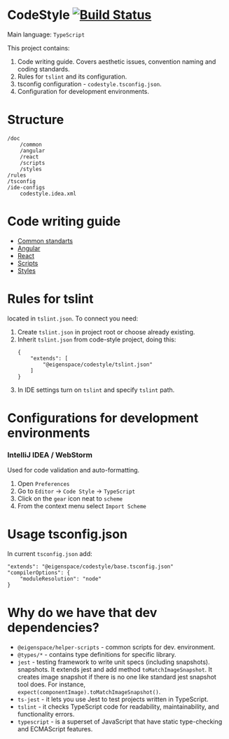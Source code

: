 # CodeStyle [![Build Status](https://travis-ci.com/eigen-space/codestyle.svg?branch=master)](https://travis-ci.com/eigen-space/codestyle)

Main language: `TypeScript`

This project contains:
1. Code writing guide. Covers aesthetic issues, convention naming and coding standards.
2. Rules for `tslint` and its configuration.
3. tsconfig configuration - `codestyle.tsconfig.json`.
4. Configuration for development environments.

# Structure

```
/doc 
    /common
    /angular
    /react
    /scripts
    /styles 
/rules
/tsconfig
/ide-configs
    codestyle.idea.xml
```   

# Code writing guide

* [Common standarts](./doc/common/README.md)
* [Angular](./doc/angular/README.md)
* [React](./doc/react/README.md)
* [Scripts](./doc/scripts/README.md)
* [Styles](./doc/styles/README.md)

# Rules for tslint

located in `tslint.json`. To connect you need:
1. Create `tslint.json` in project root or choose already existing.
2. Inherit `tslint.json` from code-style project, doing this:
    ```
    {
        "extends": [
            "@eigenspace/codestyle/tslint.json"
        ]
    }
    ```
3. In IDE settings turn on `tslint` and specify `tslint` path.    
    
# Configurations for development environments

### IntelliJ IDEA / WebStorm

Used for code validation and auto-formatting.
1. Open `Preferences`
2. Go to `Editor` -> `Code Style` -> `TypeScript`
3. Click on the `gear` icon neat to `scheme`
4. From the context menu select `Import Scheme`

# Usage tsconfig.json

In current `tsconfig.json` add:
```
"extends": "@eigenspace/codestyle/base.tsconfig.json"
"compilerOptions": {
    "moduleResolution": "node"
}
```

# Why do we have that dev dependencies?

* `@eigenspace/helper-scripts` - common scripts for dev. environment.
* `@types/*` - contains type definitions for specific library.
* `jest` - testing framework to write unit specs (including snapshots).
snapshots. It extends jest and add method `toMatchImageSnapshot`. It creates image snapshot
if there is no one like standard jest snapshot tool does. 
For instance, `expect(componentImage).toMatchImageSnapshot()`.
* `ts-jest` - it lets you use Jest to test projects written in TypeScript.
* `tslint` - it checks TypeScript code for readability, maintainability, and functionality errors.
* `typescript` - is a superset of JavaScript that have static type-checking and ECMAScript features.